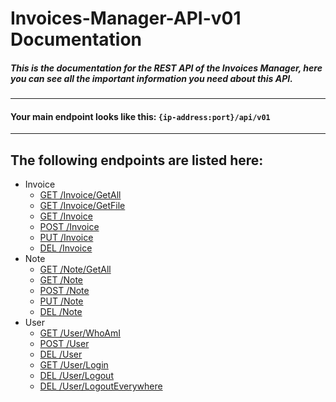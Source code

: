 #  Invoices-Manager-API-v01 Documentation

##### This is the documentation for the REST API of the Invoices Manager, here you can see all the important information you need about this API. 
  
---
#### Your main endpoint looks like this: ```{ip-address:port}/api/v01```
---
  
## The following endpoints are listed here:
- Invoice
    - [GET /Invoice/GetAll](./Invoice/GET__Invoice_GetAll.md)
    - [GET /Invoice/GetFile](./Invoice/GET__Invoice_GetFile.md)
    - [GET /Invoice](./Invoice/GET__Invoice.md)
    - [POST /Invoice](./Invoice/POST__Invoice.md)
    - [PUT /Invoice](./Invoice/PUT__Invoice.md)
    - [DEL /Invoice](./Invoice/DEL__Invoice.md)
- Note
    - [GET /Note/GetAll](./Note/GET__Note_GetAll.md)
    - [GET /Note](./Note/GET__Note.md)
    - [POST /Note](./Note/POST__Note.md)
    - [PUT /Note](./Note/PUT__Note.md)
    - [DEL /Note](./Note/DEL__Note.md)
- User
    - [GET /User/WhoAmI](./User/GET__User_WhoAmI.md)
    - [POST /User](./User/POST__User.md)
    - [DEL /User](./User/DEL__User.md)
    - [GET /User/Login](./User/GET__User_Login.md)
    - [DEL /User/Logout](./User/DEL__User_Logout.md)
    - [DEL /User/LogoutEverywhere](./User/DEL__User_LogoutEverywhere.md)